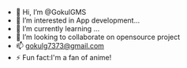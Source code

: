 - 👋 Hi, I’m @GokulGMS
- 👀 I’m interested in  App development...
- 🌱 I’m currently learning ...
- 💞️ I’m looking to collaborate on opensource project
- 📫 gokulg7373@gmail.com
- ⚡ Fun fact:I'm a fan of anime!

<!---
GokulGMS/GokulGMS is a ✨ special ✨ repository because its `README.md` (this file) appears on your GitHub profile.
You can click the Preview link to take a look at your changes.
--->
